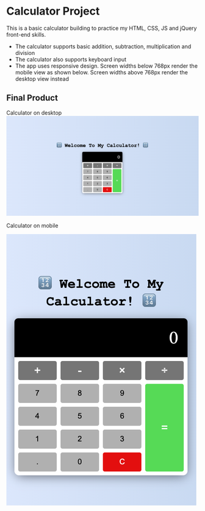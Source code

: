 # Calculator Project

This is a basic calculator building to practice my HTML, CSS, JS and jQuery front-end skills.

- The calculator supports basic addition, subtraction, multiplication and division
- The calculator also supports keyboard input
- The app uses responsive design. Screen widths below 768px render the mobile view as shown below. Screen widths above 768px render the desktop view instead


## Final Product
Calculator on desktop
!["Calculator page on desktop"](https://github.com/lenilsamuel/calculator/blob/master/docs/calculator-desktop-view.png?raw=true)

Calculator on mobile

!["Calculator page on mobile"](https://github.com/lenilsamuel/calculator/blob/master/docs/calculator-mobile-view.png?raw=true)



